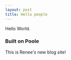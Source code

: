 ```yaml
---
layout: post
title: Hello people
---
```


Hello World.

### Built on Poole

This is Renee's new blog site!
